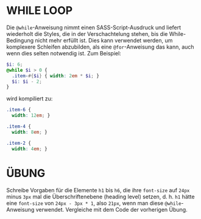 # WHILE LOOP

Die `@while`-Anweisung nimmt einen SASS-Script-Ausdruck und liefert wiederholt die Styles, die in der Verschachtelung stehen, bis die While-Bedingung nicht mehr erfüllt ist. Dies kann verwendet werden, um komplexere Schleifen abzubilden, als eine `@for`-Anweisung das kann, auch wenn dies selten notwendig ist. Zum Beispiel:

```scss
$i: 6;
@while $i > 0 {
  .item-#{$i} { width: 2em * $i; }
  $i: $i - 2;
}
```

wird kompiliert zu:

```css
.item-6 {
  width: 12em; }

.item-4 {
  width: 8em; }

.item-2 {
  width: 4em; }
```

# ÜBUNG

Schreibe Vorgaben für die Elemente `h1` bis `h6`, die ihre `font-size` auf `24px` minus `3px` mal die Überschriftenebene (heading level) setzen, d. h. `h1` hätte eine `font-size` von `24px - 3px * 1`, also `21px`, wenn man diese `@while`-Anweisung verwendet. Vergleiche mit dem Code der vorherigen Übung.
